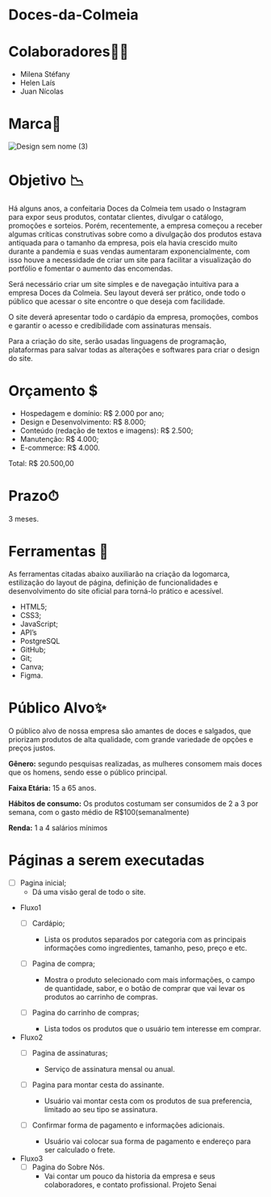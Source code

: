 # Doces-da-Colmeia

# Colaboradores🙍‍♀️

- Milena Stéfany
- Helen Laís
- Juan Nícolas

# Marca📍

![Design sem nome (3)](https://github.com/user-attachments/assets/1eec3d83-5c39-422f-99e9-31614005b94c)


# Objetivo 📉

Há alguns anos, a confeitaria Doces da Colmeia tem usado o Instagram para expor seus produtos, contatar clientes, divulgar o catálogo, promoções e sorteios. Porém, recentemente, a empresa começou a receber algumas críticas construtivas sobre como a divulgação dos produtos estava antiquada para o tamanho da empresa, pois ela havia crescido muito durante a pandemia e suas vendas aumentaram exponencialmente, com isso houve a necessidade de criar um site para facilitar a visualização do portfólio e fomentar o aumento das encomendas.

Será necessário criar um site simples e de navegação intuitiva para a empresa Doces da Colmeia. Seu layout deverá ser prático, onde todo o público que acessar o site encontre o que deseja com facilidade.  

 O site deverá apresentar todo o cardápio da empresa, promoções, combos e garantir o acesso e credibilidade com assinaturas mensais. 

Para a criação do site, serão usadas linguagens de programação, plataformas para salvar todas as alterações e softwares para criar o design do site. 

# Orçamento $

- Hospedagem e domínio: R$ 2.000 por ano;
- Design e Desenvolvimento: R$ 8.000;
- Conteúdo (redação de textos e imagens): R$ 2.500;
- Manutenção: R$ 4.000;
- E-commerce: R$ 4.000.

Total: R$ 20.500,00

# Prazo⏱

3 meses.

# Ferramentas 📌

As ferramentas citadas abaixo auxiliarão na criação da logomarca, estilização do layout de página, definição de funcionalidades e desenvolvimento do site oficial para torná-lo prático e acessível.

- HTML5;
- CSS3;
- JavaScript;
- API’s
- PostgreSQL
- GitHub;
- Git;
- Canva;
- Figma.

# Público Alvo✨

O público alvo de nossa empresa são amantes de doces e salgados, que priorizam produtos de alta qualidade, com grande variedade de opções e preços justos. 

**Gênero:** segundo pesquisas realizadas, as mulheres consomem mais doces que os homens, sendo esse o público principal.

**Faixa Etária:** 15 a 65 anos. 

**Hábitos de consumo:** Os produtos costumam ser consumidos de 2 a 3 por semana, com o gasto médio de R$100(semanalmente)

**Renda:** 1 a 4 salários mínimos

# Páginas a serem executadas

- [ ]  Pagina inicial;
    - Dá uma visão geral de todo o site.

- Fluxo1
    - [ ]  Cardápio;
        - Lista os produtos separados por categoria com as principais informações como ingredientes, tamanho, peso, preço e etc.
        
    - [ ]  Pagina de compra;
        - Mostra o produto selecionado com mais informações, o campo de quantidade, sabor, e o botão de comprar que vai levar os produtos ao carrinho de compras.
        
    - [ ]  Pagina do carrinho de compras;
        - Lista todos os produtos que o usuário tem interesse em comprar.
        
- Fluxo2
    - [ ]  Pagina de assinaturas;
        - Serviço de assinatura mensal ou anual.
    
    - [ ]  Pagina para montar cesta do assinante.
        - Usuário vai montar cesta com os produtos de sua preferencia, limitado ao seu tipo se assinatura.
    
    - [ ]  Confirmar forma de pagamento e informações adicionais.
        - Usuário vai colocar sua forma de pagamento e endereço para ser calculado o frete.
- Fluxo3
    - [ ]  Pagina do Sobre Nós.
        - Vai contar um pouco da historia da empresa e seus colaboradores, e contato profissional.
 Projeto Senai
